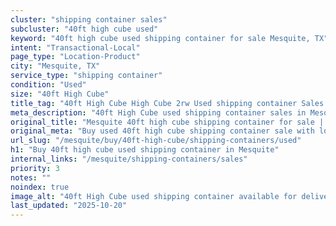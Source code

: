 ```yaml
---
cluster: "shipping container sales"
subcluster: "40ft high cube used"
keyword: "40ft high cube used shipping container for sale Mesquite, TX"
intent: "Transactional-Local"
page_type: "Location-Product"
city: "Mesquite, TX"
service_type: "shipping container"
condition: "Used"
size: "40ft High Cube"
title_tag: "40ft High Cube High Cube 2rw Used shipping container Sales in Mesquite | LC Container"
meta_description: "40ft High Cube used shipping container sales in Mesquite. High cube containers with extra height. Fast delivery, competitive pricing. Serving shipping containers area. Quote ID: L3W. Call (214) 524-4168 for your free quote today."
original_title: "Mesquite 40ft high cube shipping container for sale | LC"
original_meta: "Buy used 40ft high cube shipping container sale with local delivery in Mesquite, TX. LC Container — local Since 2003. Request a fast quote today."
url_slug: "/mesquite/buy/40ft-high-cube/shipping-containers/used"
h1: "Buy 40ft high cube used shipping container in Mesquite"
internal_links: "/mesquite/shipping-containers/sales"
priority: 3
notes: ""
noindex: true
image_alt: "40ft High Cube used shipping container available for delivery in Mesquite"
last_updated: "2025-10-20"
---
```


<!-- TODO: Add unique city/inventory copy, images, and internal links here. -->
